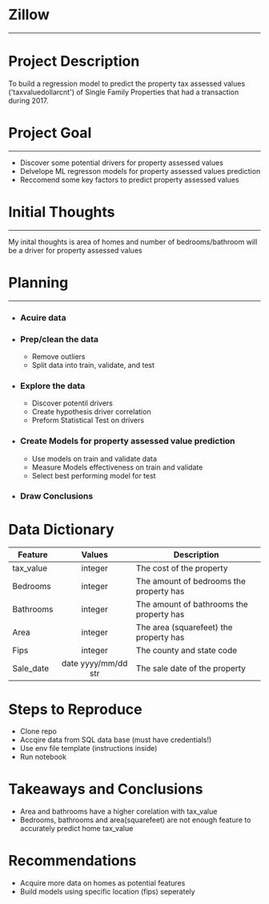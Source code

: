 # Zillow 

---

# Project Description



To build a regression model to predict the property tax assessed values ('taxvaluedollarcnt') of Single Family Properties that had a transaction during 2017.


# Project Goal
--- 
- Discover some potential drivers for property assessed values
- Delvelope ML regresson  models for property assessed values prediction
- Reccomend some key factors to predict property assessed values



# Initial Thoughts
---
My inital thoughts is area of homes and number of bedrooms/bathroom will be a driver for 
property assessed values



# Planning
---
- ### Acuire data 
- ### Prep/clean the data
    - Remove outliers 
    - Split data into train, validate, and test
- ### Explore the data
    - Discover potentil drivers 
    - Create hypothesis driver correlation
    - Preform Statistical Test on drivers
- ### Create Models for property assessed value prediction
    - Use models on train and validate data
    - Measure Models effectiveness on train and validate
    - Select best performing model for test
- ### Draw Conclusions 


# Data Dictionary 

| Feature | Values | Description                                  |
|-------------|:-----------:|----------------------------------------------|
| tax_value    | integer       | The cost of the property       |
| Bedrooms |    integer    | The amount of bedrooms the property has |
| Bathrooms | integer   | The amount of bathrooms the property has  |
| Area| integer  | The area (squarefeet) the property has |
| Fips| integer | The county and state code |
| Sale_date | date yyyy/mm/dd str | The sale date of the property |
# Steps to Reproduce 
- Clone repo
- Accqire data from SQL data base (must have credentials!)
- Use env file template (instructions inside)
- Run notebook

# Takeaways and Conclusions
- Area and bathrooms have a higher corelation with tax_value
- Bedrooms, bathrooms and area(squarefeet) are not enough feature to accurately predict home tax_value

# Recommendations 
- Acquire more data on homes as potential features 
- Build models using specific location (fips) seperately 
